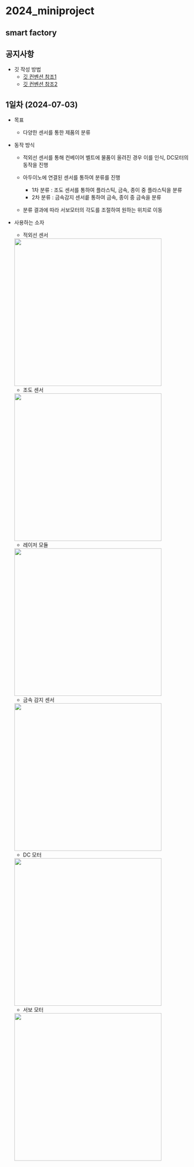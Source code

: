 # 2024_miniproject
  ## smart factory

## 공지사항
- 깃 작성 방법
  - [깃 컨벤션 참조1](https://velog.io/@shin6403/Git-git-%EC%BB%A4%EB%B0%8B-%EC%BB%A8%EB%B2%A4%EC%85%98-%EC%84%A4%EC%A0%95%ED%95%98%EA%B8%B0)
  - [깃 컨벤션 참조2](https://hyunjun.kr/21)

## 1일차 (2024-07-03)
- 목표 
  - 다양한 센서를 통한 제품의 분류

- 동작 방식
  - 적외선 센서를 통해 컨베이어 벨트에 물품이 올려진 경우 이를 인식, DC모터의 동작을 진행
  
  - 아두이노에 연결된 센서를 통하여 분류를 진행
    - 1차 분류 : 조도 센서를 통하여 플라스틱, 금속, 종이 중 플라스틱을 분류
    - 2차 분류 : 금속감지 센서릍 통하여 금속, 종이 중 금속을 분류

  - 분류 결과에 따라 서보모터의 각도를 조절하여 원하는 위치로 이동

- 사용하는 소자
  - 적외선 센서
  <img src="https://raw.githubusercontent.com/c9yu/Smart-Factory/dev/imgs/img001.jpg"  width="400" height="400"/>


  - 조도 센서
  <img src="https://raw.githubusercontent.com/c9yu/Smart-Factory/dev/imgs/img002.jpg"  width="400" height="400"/>


  - 레이저 모듈
  <img src="https://raw.githubusercontent.com/c9yu/Smart-Factory/dev/imgs/img003.jpg"  width="400" height="400"/>


  - 금속 감지 센서
  <img src="https://raw.githubusercontent.com/c9yu/Smart-Factory/dev/imgs/img004.jpg"  width="400" height="400"/>


  - DC 모터
  <img src="https://raw.githubusercontent.com/c9yu/Smart-Factory/dev/imgs/img005.jpg"  width="400" height="400"/>


  - 서보 모터
  <img src="https://raw.githubusercontent.com/c9yu/Smart-Factory/dev/imgs/img006.jpg"  width="400" height="400"/>


